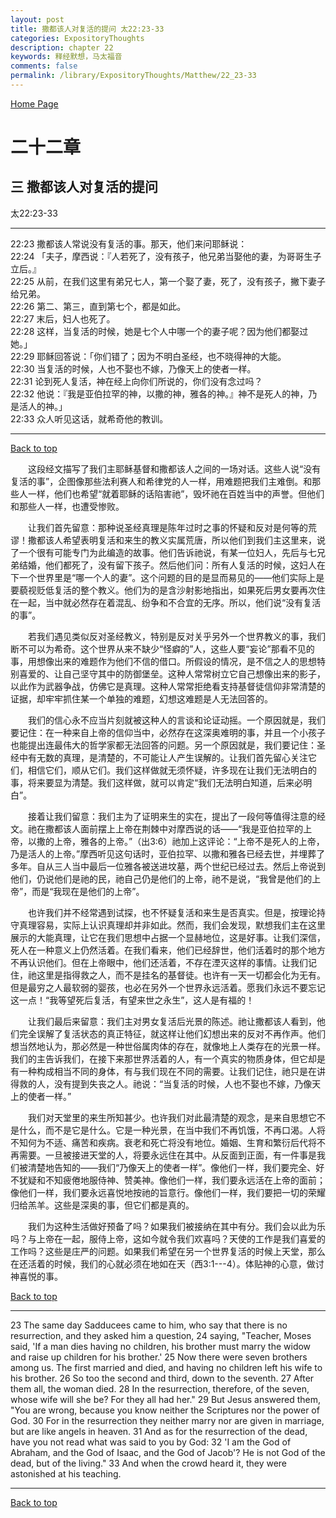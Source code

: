 ```yaml
---
layout: post
title: 撒都该人对复活的提问 太22:23-33
categories: ExpositoryThoughts
description: chapter 22
keywords: 释经默想，马太福音
comments: false
permalink: /library/ExpositoryThoughts/Matthew/22_23-33
---
```

[ Home Page ]({{site.baseurl}}/index) <br>

<a name="0"></a>
# 二十二章 

## 三 撒都该人对复活的提问

太22:23-33

***

22:23 撒都该人常说没有复活的事。那天，他们来问耶稣说：<br>
22:24 「夫子，摩西说：『人若死了，没有孩子，他兄弟当娶他的妻，为哥哥生子立后。』<br>
22:25 从前，在我们这里有弟兄七人，第一个娶了妻，死了，没有孩子，撇下妻子给兄弟。<br>
22:26 第二、第三，直到第七个，都是如此。<br>
22:27 末后，妇人也死了。<br>
22:28 这样，当复活的时候，她是七个人中哪一个的妻子呢？因为他们都娶过她。」<br>
22:29 耶稣回答说：「你们错了；因为不明白圣经，也不晓得神的大能。<br>
22:30 当复活的时候，人也不娶也不嫁，乃像天上的使者一样。<br>
22:31 论到死人复活，神在经上向你们所说的，你们没有念过吗？<br>
22:32 他说：『我是亚伯拉罕的神，以撒的神，雅各的神。』神不是死人的神，乃是活人的神。」<br>
22:33 众人听见这话，就希奇他的教训。<br>

***

[Back to top](#0)

&emsp;&emsp;这段经文描写了我们主耶稣基督和撒都该人之间的一场对话。这些人说“没有复活的事”，企图像那些法利赛人和希律党的人一样，用难题把我们主难倒。和那些人一样，他们也希望“就着耶稣的话陷害祂”，毁坏祂在百姓当中的声誉。但他们和那些人一样，也遭受惨败。

&emsp;&emsp;让我们首先留意：那种说圣经真理是陈年过时之事的怀疑和反对是何等的荒谬！撒都该人希望表明复活和来生的教义实属荒唐，所以他们到我们主这里来，说了一个很有可能专门为此编造的故事。他们告诉祂说，有某一位妇人，先后与七兄弟结婚，他们都死了，没有留下孩子。然后他们问：所有人复活的时候，这妇人在下一个世界里是“哪一个人的妻”。这个问题的目的是显而易见的——他们实际上是要藐视贬低复活的整个教义。他们为的是含沙射影地指出，如果死后男女要再次住在一起，当中就必然存在着混乱、纷争和不合宜的无序。所以，他们说“没有复活的事”。

&emsp;&emsp;若我们遇见类似反对圣经教义，特别是反对关乎另外一个世界教义的事，我们断不可以为希奇。这个世界从来不缺少“怪癖的”人，这些人要“妄论”那看不见的事，用想像出来的难题作为他们不信的借口。所假设的情况，是不信之人的思想特别喜爱的、让自己坚守其中的防御堡垒。这种人常常树立它自己想像出来的影子，以此作为武器争战，仿佛它是真理。这种人常常拒绝看支持基督徒信仰非常清楚的证据，却牢牢抓住某一个单独的难题，幻想这难题是人无法回答的。

&emsp;&emsp;我们的信心永不应当片刻就被这种人的言谈和论证动摇。一个原因就是，我们要记住：在一种来自上帝的信仰当中，必然存在这深奥难明的事，并且一个小孩子也能提出连最伟大的哲学家都无法回答的问题。另一个原因就是，我们要记住：圣经中有无数的真理，是清楚的，不可能让人产生误解的。让我们首先留心关注它们，相信它们，顺从它们。我们这样做就无须怀疑，许多现在让我们无法明白的事，将来要显为清楚。我们这样做，就可以肯定“我们无法明白知道，后来必明白”。

&emsp;&emsp;接着让我们留意：我们主为了证明来生的实在，提出了一段何等值得注意的经文。祂在撒都该人面前摆上上帝在荆棘中对摩西说的话——“我是亚伯拉罕的上帝，以撒的上帝，雅各的上帝。”（出3:6）祂加上这评论：“上帝不是死人的上帝，乃是活人的上帝。”摩西听见这句话时，亚伯拉罕、以撒和雅各已经去世，并埋葬了多年。自从三人当中最后一位雅各被送进坟墓，两个世纪已经过去。然后上帝说到他们，仍说他们是祂的民，祂自己仍是他们的上帝，祂不是说，“我曾是他们的上帝”，而是“我现在是他们的上帝”。

&emsp;&emsp;也许我们并不经常遇到试探，也不怀疑复活和来生是否真实。但是，按理论持守真理容易，实际上认识真理却并非如此。然而，我们会发现，默想我们主在这里展示的大能真理，让它在我们思想中占据一个显赫地位，这是好事。让我们深信，死人在一种意义上仍然活着。在我们看来，他们已经辞世，他们活着时的那个地方不再认识他们。但在上帝眼中，他们还活着，不存在湮灭这样的事情。让我们记住，祂这里是指得救之人，而不是挂名的基督徒。也许有一天一切都会化为无有。但是最穷之人最软弱的婴孩，也必在另外一个世界永远活着。愿我们永远不要忘记这一点！“我等望死后复活，有望来世之永生”，这人是有福的！

&emsp;&emsp;让我们最后来留意：我们主对男女复活后光景的陈述。祂让撒都该人看到，他们完全误解了复活状态的真正特征，就这样让他们幻想出来的反对不再作声。他们想当然地认为，那必然是一种世俗属肉体的存在，就像地上人类存在的光景一样。我们的主告诉我们，在接下来那世界活着的人，有一个真实的物质身体，但它却是有一种构成相当不同的身体，有与我们现在不同的需要。让我们记住，祂只是在讲得救的人，没有提到失丧之人。祂说：“当复活的时候，人也不娶也不嫁，乃像天上的使者一样。”

&emsp;&emsp;我们对天堂里的来生所知甚少。也许我们对此最清楚的观念，是来自思想它不是什么，而不是它是什么。它是一种光景，在当中我们不再饥饿，不再口渴。人将不知何为不适、痛苦和疾病。衰老和死亡将没有地位。婚姻、生育和繁衍后代将不再需要。一旦被接进天堂的人，将要永远住在其中。从反面到正面，有一件事是我们被清楚地告知的——我们“乃像天上的使者一样”。像他们一样，我们要完全、好不犹疑和不知疲倦地服侍神、赞美神。像他们一样，我们要永远活在上帝的面前；像他们一样，我们要永远喜悦地按祂的旨意行。像他们一样，我们要把一切的荣耀归给羔羊。这些是深奥的事，但它们都是真的。

&emsp;&emsp;我们为这种生活做好预备了吗？如果我们被接纳在其中有分。我们会以此为乐吗？与上帝在一起，服侍上帝，这如今就令我们欢喜吗？天使的工作是我们喜爱的工作吗？这些是庄严的问题。如果我们希望在另一个世界复活的时候上天堂，那么在还活着的时候，我们的心就必须在地如在天（西3:1---4）。体贴神的心意，做讨神喜悦的事。

[Back to top](#0)

***

23 The same day Sadducees came to him, who say that there is no resurrection, and they asked him a question, 24 saying, "Teacher, Moses said, 'If a man dies having no children, his brother must marry the widow and raise up children for his brother.' 25 Now there were seven brothers among us. The first married and died, and having no children left his wife to his brother. 26 So too the second and third, down to the seventh. 27 After them all, the woman died. 28 In the resurrection, therefore, of the seven, whose wife will she be? For they all had her." 29 But Jesus answered them, "You are wrong, because you know neither the Scriptures nor the power of God. 30 For in the resurrection they neither marry nor are given in marriage, but are like angels in heaven. 31 And as for the resurrection of the dead, have you not read what was said to you by God: 32 'I am the God of Abraham, and the God of Isaac, and the God of Jacob'? He is not God of the dead, but of the living." 33 And when the crowd heard it, they were astonished at his teaching.

***

[Back to top](#0)
